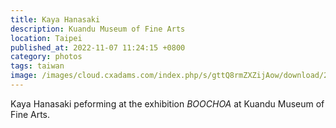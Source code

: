 ```yaml
---
title: Kaya Hanasaki
description: Kuandu Museum of Fine Arts
location: Taipei
published_at: 2022-11-07 11:24:15 +0800
category: photos
tags: taiwan
image: /images/cloud.cxadams.com/index.php/s/gttQ8rmZXZijAow/download/20191018-1915_Taipei_KdMoFA_L1008711-0.jpg
---
```


Kaya Hanasaki peforming at the exhibition *BOOCHOA* at Kuandu Museum of Fine Arts.
